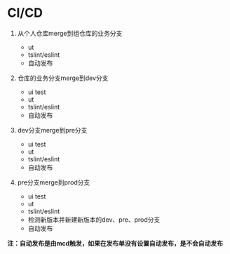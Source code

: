 # CI/CD
    
1. 从个人仓库merge到组仓库的业务分支
    - ut 
    - tslint/eslint
    - 自动发布
    
2. 仓库的业务分支merge到dev分支
    - ui test
    - ut 
    - tslint/eslint
    - 自动发布
    
3. dev分支merge到pre分支
    - ui test
    - ut 
    - tslint/eslint
    - 自动发布
    
4. pre分支merge到prod分支
    - ui test
    - ut 
    - tslint/eslint
    - 检测新版本并新建新版本的dev、pre、prod分支
    - 自动发布

**注：自动发布是由mcd触发，如果在发布单没有设置自动发布，是不会自动发布** 

